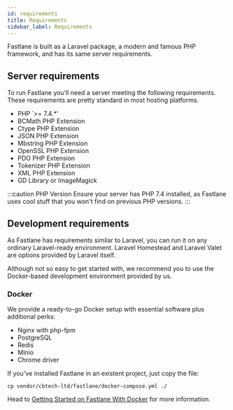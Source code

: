```yaml
---
id: requirements
title: Requirements
sidebar_label: Requirements
---
```


<p className="featured">
    Fastlane is built as a Laravel package, a modern and famous PHP framework, and has its
    same server requirements.
</p>

## Server requirements

To run Fastlane you’ll need a server meeting the following requirements. These requirements
are pretty standard in most hosting platforms.

+ PHP `>= 7.4.*'
+ BCMath PHP Extension
+ Ctype PHP Extension
+ JSON PHP Extension
+ Mbstring PHP Extension
+ OpenSSL PHP Extension
+ PDO PHP Extension
+ Tokenizer PHP Extension
+ XML PHP Extension
+ GD Library or ImageMagick

:::caution PHP Version
Ensure your server has PHP 7.4 installed, as Fastlane uses cool stuff that you won't find
on previous PHP versions.
:::

## Development requirements

As Fastlane has requirements similar to Laravel, you can run it on any ordinary Laravel-ready
environment. Laravel Homestead and Laravel Valet are options provided by Laravel itself.

Although not so easy to get started with, we recommend you to use the Docker-based development
environment provided by us.

### Docker

We provide a ready-to-go Docker setup with essential software plus additional perks:

- Nginx with php-fpm
- PostgreSQL
- Redis
- Minio
- Chrome driver

If you've installed Fastlane in an existent project, just copy the file:

```shell
cp vendor/cbtech-ltd/fastlane/docker-compose.yml ./
```

Head to [Getting Started on Fastlane With Docker](#docker) for more information.
